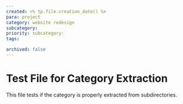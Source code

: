 ```yaml
---
created: <% tp.file.creation_date() %>
para: project
category: website redesign
subcategory: 
priority: subcategory:
tags:

archived: false
---
```


# Test File for Category Extraction

This file tests if the category is properly extracted from subdirectories.

